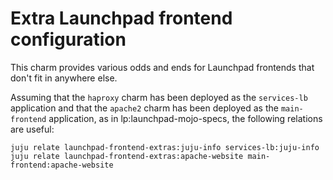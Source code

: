 # Extra Launchpad frontend configuration

This charm provides various odds and ends for Launchpad frontends that don't
fit in anywhere else.

Assuming that the `haproxy` charm has been deployed as the `services-lb`
application and that the `apache2` charm has been deployed as the
`main-frontend` application, as in lp:launchpad-mojo-specs, the following
relations are useful:

    juju relate launchpad-frontend-extras:juju-info services-lb:juju-info
    juju relate launchpad-frontend-extras:apache-website main-frontend:apache-website
